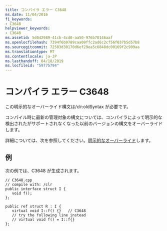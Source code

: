 ```yaml
---
title: コンパイラ エラー C3648
ms.date: 11/04/2016
f1_keywords:
- C3648
helpviewer_keywords:
- C3648
ms.assetid: 5d042989-41cb-4cd0-aa50-976b70146aaf
ms.openlocfilehash: 7394f6b9789caa09ffc2ad6c2cf56f037b5d57b8
ms.sourcegitcommit: 72583d30170d6ef29ea5c6848dc00169f2c909aa
ms.translationtype: MT
ms.contentlocale: ja-JP
ms.lasthandoff: 04/18/2019
ms.locfileid: "59775794"
---
```

# <a name="compiler-error-c3648"></a>コンパイラ エラー C3648

この明示的なオーバーライド構文は/clr:oldSyntax が必要です。

コンパイル時に最新の管理対象の構文については、コンパイラによって明示的な検出されたがサポートされなくなった以前のバージョンの構文をオーバーライドします。

詳細については、次を参照してください。[明示的なオーバーライド](../../extensions/explicit-overrides-cpp-component-extensions.md)します。

## <a name="example"></a>例

次の例では、C3648 が生成されます。

```
// C3648.cpp
// compile with: /clr
public interface struct I {
   void f();
};

public ref struct R : I {
   virtual void I::f() {}   // C3648
   // try the following line instead
   // virtual void f() = I::f{}
};
```